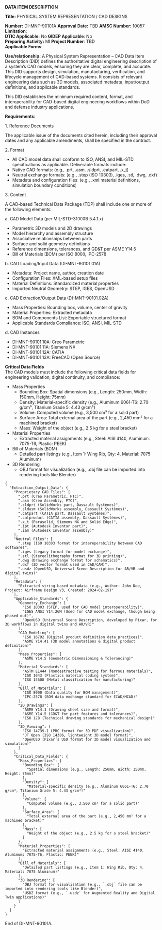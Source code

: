 **DATA ITEM DESCRIPTION** 

**Title:** PHYSICAL SYSTEM REPRESENTATION / CAD DESIGNS 

**Number:** DI-MNT-90101A			**Approval Date:** TBD		 **AMSC Number:** 10057 			**Limitation**:    
**DTIC Applicable:** No 			**GIDEP Applicable**: No   
**Preparing Activity:** MI 			**Project Number**: TBD   
**Applicable Forms**:  

**Use/relationship:** A Physical System Representation – CAD Data Item Description (DID) defines the authoritative digital engineering description of a system’s CAD models, ensuring they are clear, complete, and accurate. This DID supports design, simulation, manufacturing, verification, and lifecycle management of CAD-based systems. It consists of relevant engineering data such as 3D models, associated metadata, input/output definitions, and applicable standards.

This DID establishes the minimum required content, format, and interoperability for CAD-based digital engineering workflows within DoD and defense industry applications.

**Requirements**:  

1\. Reference Documents

The applicable issue of the documents cited herein, including their approval dates and any applicable amendments, shall be specified in the contract.

2\. Format

* All CAD model data shall conform to ISO, ANSI, and MIL-STD specifications as applicable. Deliverable formats include:  
* Native CAD formats: (e.g., .prt, .asm, .sldprt, .catpart, .x\_t)  
* Neutral exchange formats: (e.g., .step (ISO 10303), .iges, .stl, .dwg, .dxf)  
* Metadata and configuration files: (e.g., .xml material definitions, simulation boundary conditions)

3\. Content

A CAD-based Technical Data Package (TDP) shall include one or more of the following elements:

a. CAD Model Data (per MIL-STD-31000B 5.4.1.x)

* Parametric 3D models and 2D drawings  
* Model hierarchy and assembly structure  
* Associative relationships between parts  
* Surface and solid geometry definitions  
* Reference dimensions, tolerances, and GD\&T per ASME Y14.5  
* Bill of Materials (BOM) per ISO 8000, IPC-2578

b. CAD Loading/Input Data (DI-MNT-90101.01A)

* Metadata: Project name, author, creation date  
* Configuration Files: XML-based setup files  
* Material Definitions: Standardized material properties  
* Imported Neutral Geometry: STEP, IGES, OpenUSD

c. CAD Extraction/Output Data (DI-MNT-90101.02A)

* Mass Properties: Bounding box, volume, center of gravity  
* Material Properties: Extracted metadata  
* BOM and Components List: Exportable structured format  
* Applicable Standards Compliance: ISO, ANSI, MIL-STD

d. CAD Instances

* DI-MNT-90101.10A: Creo Parametric  
* DI-MNT-90101.11A: Siemens NX  
* DI-MNT-90101.12A: CATIA  
* DI-MNT-90101.13A: FreeCAD (Open Source)

**Critical Data Fields**  
The CAD models must include the following critical data fields for engineering validation, digital continuity, and compliance:

* Mass Properties  
  * Bounding Box: Spatial dimensions (e.g., Length: 250mm, Width: 150mm, Height: 75mm)  
  * Density: Material-specific density (e.g., Aluminum 6061-T6: 2.70 g/cm³, Titanium Grade 5: 4.43 g/cm³)  
  * Volume: Computed volume (e.g., 3,500 cm³ for a solid part)  
  * Surface Area: Total external area of the part (e.g., 2,450 mm² for a machined bracket)  
  * Mass: Weight of the object (e.g., 2.5 kg for a steel bracket)  
* Material Properties  
  * Extracted material assignments (e.g., Steel: AISI 4140, Aluminum: 7075-T6, Plastic: PEEK)  
* Bill of Materials (BOM)  
  * Detailed part listings (e.g., Item 1: Wing Rib, Qty: 4, Material: 7075 Aluminum)  
* 3D Rendering  
  * OBJ format for visualization (e.g., .obj file can be imported into rendering tools like Blender)

```
{
  "Extraction_Output_Data": {
    "Proprietary CAD Files": [
      ".prt (Creo Parametric, PTC)",
      ".asm (Creo Assembly, PTC)",
      ".sldprt (SolidWorks part, Dassault Systèmes)",
      ".sldasm (SolidWorks assembly, Dassault Systèmes)",
      ".catpart (CATIA part, Dassault Systèmes)",
      ".catproduct (CATIA assembly, Dassault Systèmes)",
      ".x_t (Parasolid, Siemens NX and Solid Edge)",
      ".ipt (Autodesk Inventor part)",
      ".iam (Autodesk Inventor assembly)"
    ],
    "Neutral Files": [
      ".step (ISO 10303 format for interoperability between CAD software)",
      ".iges (Legacy format for model exchange)",
      ".stl (Stereolithography format for 3D printing)",
      ".dwg (Drawing exchange format for schematics)",
      ".dxf (2D vector format used in CAD/CAM)",
      ".usdz (OpenUSD, Universal Scene Description for AR/VR and digital twins)"
    ],
    "Metadata": [
      "Extracted string-based metadata (e.g., Author: John Doe, Project: Airframe Design V3, Created: 2024-02-19)"
    ],
    "Applicable_Standards": {
      "Geometry_Exchange": [
        "ISO 10303 (STEP, used for CAD model interoperability)",
        "IGES ANSI Y14.26M (Used for CAD model exchange, though being phased out)",
        "OpenUSD (Universal Scene Description, developed by Pixar, for 3D workflows in digital twins and AR/VR)"
      ],
      "CAD_Modeling": [
        "ISO 16792 (Digital product definition data practices)",
        "ASME Y14.41 (3D model annotations & digital product definition)"
      ],
      "Mass_Properties": [
        "ASME Y14.5 (Geometric Dimensioning & Tolerancing)"
      ],
      "Material_Standards": [
        "ASTM E1444 (Nondestructive testing for ferrous materials)",
        "ISO 1043 (Plastics material coding system)",
        "ISO 15608 (Metal classification for manufacturing)"
      ],
      "Bill_of_Materials": [
        "ISO 8000 (Data quality for BOM management)",
        "IPC-2578 (BOM data exchange standard for ECAD/MCAD)"
      ],
      "2D_Drawings": [
        "ASME Y14.1 (Drawing sheet size and format)",
        "ASME Y14.5 (GD&T for part features and tolerances)",
        "ISO 128 (Technical drawing standards for mechanical design)"
      ],
      "3D_Viewing": [
        "ISO 14739-1 (PRC format for 3D PDF visualization)",
        "JT Open (ISO 14306, lightweight 3D model format)",
        "OpenUSD (Pixar’s USD format for 3D model visualization and simulation)"
      ]
    },
    "Critical_Data_Fields": {
      "Mass_Properties": {
        "Bounding_Box": [
          "Spatial dimensions (e.g., Length: 250mm, Width: 150mm, Height: 75mm)"
        ],
        "Density": [
          "Material-specific density (e.g., Aluminum 6061-T6: 2.70 g/cm³, Titanium Grade 5: 4.43 g/cm³)"
        ],
        "Volume": [
          "Computed volume (e.g., 3,500 cm³ for a solid part)"
        ],
        "Surface_Area": [
          "Total external area of the part (e.g., 2,450 mm² for a machined bracket)"
        ],
        "Mass": [
          "Weight of the object (e.g., 2.5 kg for a steel bracket)"
        ]
      },
      "Material_Properties": [
        "Extracted material assignments (e.g., Steel: AISI 4140, Aluminum: 7075-T6, Plastic: PEEK)"
      ],
      "Bill_of_Materials": [
        "Detailed part listings (e.g., Item 1: Wing Rib, Qty: 4, Material: 7075 Aluminum)"
      ],
      "3D_Rendering": [
        "OBJ format for visualization (e.g., `.obj` file can be imported into rendering tools like Blender)",
        "USDZ format (e.g., `.usdz` for Augmented Reality and Digital Twin applications)"
      ]
    }
  }
}

```

End of DI-MNT-90101A.